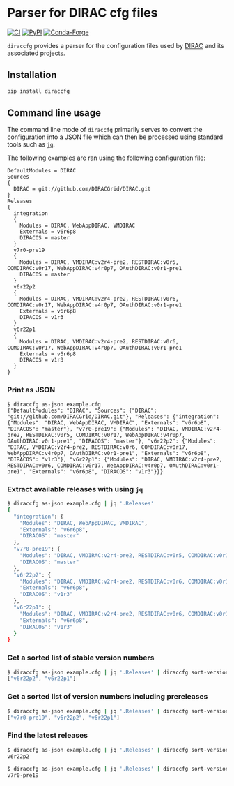 # Parser for DIRAC cfg files

[![CI](https://github.com/DIRACGrid/diraccfg/workflows/CI/badge.svg?branch=master)](https://github.com/DIRACGrid/diraccfg/actions?query=branch%3Amaster)
[![PyPI](https://badge.fury.io/py/diraccfg.svg)](https://pypi.org/project/diraccfg/)
[![Conda-Forge](https://img.shields.io/conda/vn/conda-forge/diraccfg)](https://github.com/conda-forge/diraccfg-feedstock/)

`diraccfg` provides a parser for the configuration files used by
[DIRAC](https://github.com/DIRACGrid) and its associated projects.


## Installation

```bash
pip install diraccfg
```

## Command line usage

The command line mode of `diraccfg` primarily serves to convert the
configuration into a JSON file which can then be processed using standard tools
such as [`jq`](https://stedolan.github.io/jq/).

The following examples are ran using the following configuration file:

```
DefaultModules = DIRAC
Sources
{
  DIRAC = git://github.com/DIRACGrid/DIRAC.git
}
Releases
{
  integration
  {
    Modules = DIRAC, WebAppDIRAC, VMDIRAC
    Externals = v6r6p8
    DIRACOS = master
  }
  v7r0-pre19
  {
    Modules = DIRAC, VMDIRAC:v2r4-pre2, RESTDIRAC:v0r5, COMDIRAC:v0r17, WebAppDIRAC:v4r0p7, OAuthDIRAC:v0r1-pre1
    DIRACOS = master
  }
  v6r22p2
  {
    Modules = DIRAC, VMDIRAC:v2r4-pre2, RESTDIRAC:v0r6, COMDIRAC:v0r17, WebAppDIRAC:v4r0p7, OAuthDIRAC:v0r1-pre1
    Externals = v6r6p8
    DIRACOS = v1r3
  }
  v6r22p1
  {
    Modules = DIRAC, VMDIRAC:v2r4-pre2, RESTDIRAC:v0r6, COMDIRAC:v0r17, WebAppDIRAC:v4r0p7, OAuthDIRAC:v0r1-pre1
    Externals = v6r6p8
    DIRACOS = v1r3
  }
}
```

### Print as JSON

```
$ diraccfg as-json example.cfg
{"DefaultModules": "DIRAC", "Sources": {"DIRAC": "git://github.com/DIRACGrid/DIRAC.git"}, "Releases": {"integration": {"Modules": "DIRAC, WebAppDIRAC, VMDIRAC", "Externals": "v6r6p8", "DIRACOS": "master"}, "v7r0-pre19": {"Modules": "DIRAC, VMDIRAC:v2r4-pre2, RESTDIRAC:v0r5, COMDIRAC:v0r17, WebAppDIRAC:v4r0p7, OAuthDIRAC:v0r1-pre1", "DIRACOS": "master"}, "v6r22p2": {"Modules": "DIRAC, VMDIRAC:v2r4-pre2, RESTDIRAC:v0r6, COMDIRAC:v0r17, WebAppDIRAC:v4r0p7, OAuthDIRAC:v0r1-pre1", "Externals": "v6r6p8", "DIRACOS": "v1r3"}, "v6r22p1": {"Modules": "DIRAC, VMDIRAC:v2r4-pre2, RESTDIRAC:v0r6, COMDIRAC:v0r17, WebAppDIRAC:v4r0p7, OAuthDIRAC:v0r1-pre1", "Externals": "v6r6p8", "DIRACOS": "v1r3"}}}
```

### Extract available releases with using `jq`

```bash
$ diraccfg as-json example.cfg | jq '.Releases'
{
  "integration": {
    "Modules": "DIRAC, WebAppDIRAC, VMDIRAC",
    "Externals": "v6r6p8",
    "DIRACOS": "master"
  },
  "v7r0-pre19": {
    "Modules": "DIRAC, VMDIRAC:v2r4-pre2, RESTDIRAC:v0r5, COMDIRAC:v0r17, WebAppDIRAC:v4r0p7, OAuthDIRAC:v0r1-pre1",
    "DIRACOS": "master"
  },
  "v6r22p2": {
    "Modules": "DIRAC, VMDIRAC:v2r4-pre2, RESTDIRAC:v0r6, COMDIRAC:v0r17, WebAppDIRAC:v4r0p7, OAuthDIRAC:v0r1-pre1",
    "Externals": "v6r6p8",
    "DIRACOS": "v1r3"
  },
  "v6r22p1": {
    "Modules": "DIRAC, VMDIRAC:v2r4-pre2, RESTDIRAC:v0r6, COMDIRAC:v0r17, WebAppDIRAC:v4r0p7, OAuthDIRAC:v0r1-pre1",
    "Externals": "v6r6p8",
    "DIRACOS": "v1r3"
  }
}
```

### Get a sorted list of stable version numbers

```bash
$ diraccfg as-json example.cfg | jq '.Releases' | diraccfg sort-versions
["v6r22p2", "v6r22p1"]
```

### Get a sorted list of version numbers including prereleases

```bash
$ diraccfg as-json example.cfg | jq '.Releases' | diraccfg sort-versions --allow-pre-releases
["v7r0-pre19", "v6r22p2", "v6r22p1"]
```

### Find the latest releases

```bash
$ diraccfg as-json example.cfg | jq '.Releases' | diraccfg sort-versions | jq -r '.[0]'
v6r22p2
```

```bash
$ diraccfg as-json example.cfg | jq '.Releases' | diraccfg sort-versions --allow-pre-releases | jq -r '.[0]'
v7r0-pre19
```
